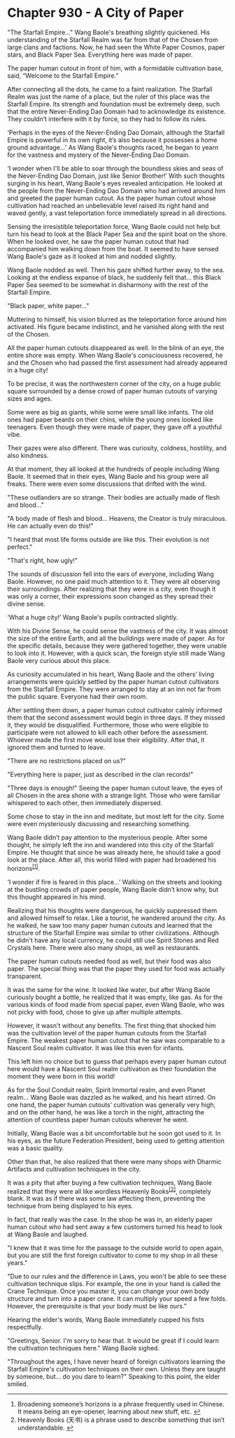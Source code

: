 # Chapter 930 - A City of Paper

"The Starfall Empire…" Wang Baole's breathing slightly quickened. His understanding of the Starfall Realm was far from that of the Chosen from large clans and factions. Now, he had seen the White Paper Cosmos, paper stars, and Black Paper Sea. Everything here was made of paper. 

The paper human cutout in front of him, with a formidable cultivation base, said, “Welcome to the Starfall Empire.”

After connecting all the dots, he came to a faint realization. The Starfall Realm was just the name of a place, but the ruler of this place was the Starfall Empire. Its strength and foundation must be extremely deep, such that the entire Never-Ending Dao Domain had to acknowledge its existence. They couldn’t interfere with it by force, so they had to follow its rules.

‘Perhaps in the eyes of the Never-Ending Dao Domain, although the Starfall Empire is powerful in its own right, it’s also because it possesses a home ground advantage...’ As Wang Baole's thoughts raced, he began to yearn for the vastness and mystery of the Never-Ending Dao Domain.

‘I wonder when I'll be able to soar through the boundless skies and seas of the Never-Ending Dao Domain, just like Senior Brother!’ With such thoughts surging in his heart, Wang Baole's eyes revealed anticipation. He looked at the people from the Never-Ending Dao Domain who had arrived around him and greeted the paper human cutout. As the paper human cutout whose cultivation had reached an unbelievable level raised its right hand and waved gently, a vast teleportation force immediately spread in all directions.

Sensing the irresistible teleportation force, Wang Baole could not help but turn his head to look at the Black Paper Sea and the spirit boat on the shore. When he looked over, he saw the paper human cutout that had accompanied him walking down from the boat. It seemed to have sensed Wang Baole's gaze as it looked at him and nodded slightly.

Wang Baole nodded as well. Then his gaze shifted further away, to the sea. Looking at the endless expanse of black, he suddenly felt that… this Black Paper Sea seemed to be somewhat in disharmony with the rest of the Starfall Empire.

"Black paper, white paper…"

Muttering to himself, his vision blurred as the teleportation force around him activated. His figure became indistinct, and he vanished along with the rest of the Chosen.

All the paper human cutouts disappeared as well. In the blink of an eye, the entire shore was empty. When Wang Baole's consciousness recovered, he and the Chosen who had passed the first assessment had already appeared in a huge city!

To be precise, it was the northwestern corner of the city, on a huge public square surrounded by a dense crowd of paper human cutouts of varying sizes and ages.

Some were as big as giants, while some were small like infants. The old ones had paper beards on their chins, while the young ones looked like teenagers. Even though they were made of paper, they gave off a youthful vibe.

Their gazes were also different. There was curiosity, coldness, hostility, and also kindness.

At that moment, they all looked at the hundreds of people including Wang Baole. It seemed that in their eyes, Wang Baole and his group were all freaks. There were even some discussions that drifted with the wind.

"These outlanders are so strange. Their bodies are actually made of flesh and blood…"

"A body made of flesh and blood… Heavens, the Creator is truly miraculous. He can actually even do this!"

"I heard that most life forms outside are like this. Their evolution is not perfect."

"That's right, how ugly!"

The sounds of discussion fell into the ears of everyone, including Wang Baole. However, no one paid much attention to it. They were all observing their surroundings. After realizing that they were in a city, even though it was only a corner, their expressions soon changed as they spread their divine sense.

‘What a huge city!’ Wang Baole's pupils contracted slightly.

With his Divine Sense, he could sense the vastness of the city. It was almost the size of the entire Earth, and all the buildings were made of paper. As for the specific details, because they were gathered together, they were unable to look into it. However, with a quick scan, the foreign style still made Wang Baole very curious about this place.

As curiosity accumulated in his heart, Wang Baole and the others’ living arrangements were quickly settled by the paper human cutout cultivators from the Starfall Empire. They were arranged to stay at an inn not far from the public square. Everyone had their own room.

After settling them down, a paper human cutout cultivator calmly informed them that the second assessment would begin in three days. If they missed it, they would be disqualified. Furthermore, those who were eligible to participate were not allowed to kill each other before the assessment. Whoever made the first move would lose their eligibility. After that, it ignored them and turned to leave.

"There are no restrictions placed on us?"

"Everything here is paper, just as described in the clan records!"

"Three days is enough!" Seeing the paper human cutout leave, the eyes of all Chosen in the area shone with a strange light. Those who were familiar whispered to each other, then immediately dispersed.

Some chose to stay in the inn and meditate, but most left for the city. Some were even mysteriously discussing and researching something.

Wang Baole didn’t pay attention to the mysterious people. After some thought, he simply left the inn and wandered into this city of the Starfall Empire. He thought that since he was already here, he should take a good look at the place. After all, this world filled with paper had broadened his horizons<sup class="footnote"><a href="#fn-1" id="fnref-1">[1]</a></sup>.

‘I wonder if fire is feared in this place…’ Walking on the streets and looking at the bustling crowds of paper people, Wang Baole didn’t know why, but this thought appeared in his mind.

Realizing that his thoughts were dangerous, he quickly suppressed them and allowed himself to relax. Like a tourist, he wandered around the city. As he walked, he saw too many paper human cutouts and learned that the structure of the Starfall Empire was similar to other civilizations. Although he didn't have any local currency, he could still use Spirit Stones and Red Crystals here. There were also many shops, as well as restaurants.

The paper human cutouts needed food as well, but their food was also paper. The special thing was that the paper they used for food was actually transparent.

It was the same for the wine. It looked like water, but after Wang Baole curiously bought a bottle, he realized that it was empty, like gas. As for the various kinds of food made from special paper, even Wang Baole, who was not picky with food, chose to give up after multiple attempts.

However, it wasn't without any benefits. The first thing that shocked him was the cultivation level of the paper human cutouts from the Starfall Empire. The weakest paper human cutout that he saw was comparable to a Nascent Soul realm cultivator. It was like this even for infants.

This left him no choice but to guess that perhaps every paper human cutout here would have a Nascent Soul realm cultivation as their foundation the moment they were born in this world!

As for the Soul Conduit realm, Spirit Immortal realm, and even Planet realm… Wang Baole was dazzled as he walked, and his heart stirred. On one hand, the paper human cutouts’ cultivation was generally very high, and on the other hand, he was like a torch in the night, attracting the attention of countless paper human cutouts wherever he went.

Initially, Wang Baole was a bit uncomfortable but he soon got used to it. In his eyes, as the future Federation President, being used to getting attention was a basic quality.

Other than that, he also realized that there were many shops with Dharmic Artifacts and cultivation techniques in the city.

It was a pity that after buying a few cultivation techniques, Wang Baole realized that they were all like wordless Heavenly Books<sup class="footnote"><a href="#fn-2" id="fnref-2">[2]</a></sup>, completely blank. It was as if there was some law affecting them, preventing the technique from being displayed to his eyes.

In fact, that really was the case. In the shop he was in, an elderly paper human cutout who had sent away a few customers turned his head to look at Wang Baole and laughed.

"I knew that it was time for the passage to the outside world to open again, but you are still the first foreign cultivator to come to my shop in all these years."

"Due to our rules and the difference in Laws, you won't be able to see these cultivation technique slips. For example, the one in your hand is called the Crane Technique. Once you master it, you can change your own body structure and turn into a paper crane. It can multiply your speed a few folds. However, the prerequisite is that your body must be like ours."

Hearing the elder's words, Wang Baole immediately cupped his fists respectfully.

"Greetings, Senior. I'm sorry to hear that. It would be great if I could learn the cultivation techniques here." Wang Baole sighed.

"Throughout the ages, I have never heard of foreign cultivators learning the Starfall Empire's cultivation techniques on their own. Unless they are taught by someone, but… do you dare to learn?" Speaking to this point, the elder smiled.

<hr/>
  <div class="footnotes">
    <ol>
      <li id="fn-1">Broadening someone’s horizons is a phrase frequently used in Chinese. It means being an eye-opener, learning about new stuff, etc. <span class="footnotereverse"><a href="#fnref-1">↩</a></span></li>
<li id="fn-2">Heavenly Books (天书) is a phrase used to describe something that isn’t understandable. <span class="footnotereverse"><a href="#fnref-2">↩</a></span></li>
    </ol>
  </div>